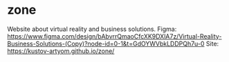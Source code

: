 # zone
Website about virtual reality and business solutions.
Figma: https://www.figma.com/design/bAbvrrQmaoCfcXK9DXlA7z/Virtual-Reality-Business-Solutions-(Copy)?node-id=0-1&t=GdOYWVbkLDDPQh7u-0
Site: https://kustov-artyom.github.io/zone/

